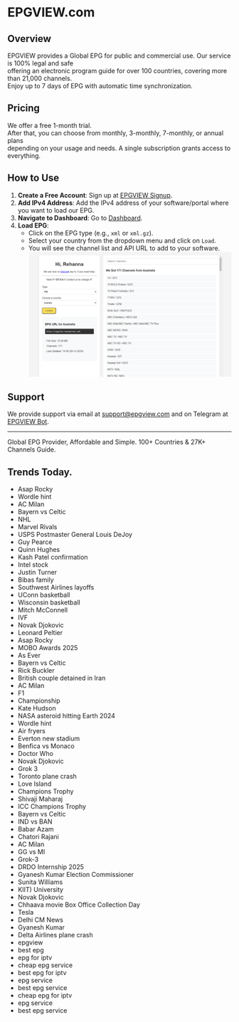 # EPGVIEW.com



## Overview
EPGVIEW provides a Global EPG for public and commercial use. Our service is 100% legal and safe\
offering an electronic program guide for over 100 countries, covering more than 21,000 channels.\
Enjoy up to 7 days of EPG with automatic time synchronization.

## Pricing
We offer a free 1-month trial. \
After that, you can choose from monthly, 3-monthly, 7-monthly, or annual plans \
depending on your usage and needs. A single subscription grants access to everything.

## How to Use
1. **Create a Free Account**: Sign up at [EPGVIEW Signup](https://epgview.com/signup.php).
2. **Add IPv4 Address**: Add the IPv4 address of your software/portal where you want to load our EPG.
3. **Navigate to Dashboard**: Go to [Dashboard](https://epgview.com/dashboard.php).
4. **Load EPG**:
   - Click on the EPG type (e.g., `xml` or `xml.gz`).
   - Select your country from the dropdown menu and click on `Load`.
   - You will see the channel list and API URL to add to your software.
![EPGVIEW](img/dashboard.png)
## Support
We provide support via email at [support@epgview.com](mailto:support@epgview.com) and on Telegram at [EPGVIEW Bot](https://t.me/epgview_bot).

---

Global EPG Provider, Affordable and Simple. 100+ Countries & 27K+ Channels Guide.

## Trends Today.

- Asap Rocky
- Wordle hint
- AC Milan
- Bayern vs Celtic
- NHL
- Marvel Rivals
- USPS Postmaster General Louis DeJoy
- Guy Pearce
- Quinn Hughes
- Kash Patel confirmation
- Intel stock
- Justin Turner
- Bibas family
- Southwest Airlines layoffs
- UConn basketball
- Wisconsin basketball
- Mitch McConnell
- IVF
- Novak Djokovic
- Leonard Peltier
- Asap Rocky
- MOBO Awards 2025
- As Ever
- Bayern vs Celtic
- Rick Buckler
- British couple detained in Iran
- AC Milan
- F1
- Championship
- Kate Hudson
- NASA asteroid hitting Earth 2024
- Wordle hint
- Air fryers
- Everton new stadium
- Benfica vs Monaco
- Doctor Who
- Novak Djokovic
- Grok 3
- Toronto plane crash
- Love Island
- Champions Trophy
- Shivaji Maharaj
- ICC Champions Trophy
- Bayern vs Celtic
- IND vs BAN
- Babar Azam
- Chatori Rajani
- AC Milan
- GG vs MI
- Grok-3
- DRDO Internship 2025
- Gyanesh Kumar Election Commissioner
- Sunita Williams
- KIIT) University
- Novak Djokovic
- Chhaava movie Box Office Collection Day
- Tesla
- Delhi CM News
- Gyanesh Kumar
- Delta Airlines plane crash
- epgview
- best epg
- epg for iptv
- cheap epg service
- best epg for iptv
- epg service
- best epg service
- cheap epg for iptv
- epg service
- best epg service
